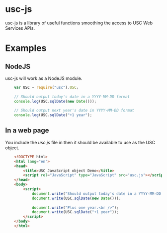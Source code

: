usc-js
=======

usc-js is a library of useful functions smoothing the access to USC Web Services APIs.

# Examples

## NodeJS

usc-js will work as a NodeJS module.

```JavaScript
    var USC = require("usc").USC;
    
    // Should output today's date in a YYYY-MM-DD format
    console.log(USC.sqlDate(new Date()));
    
    // Should output next year's date in YYYY-MM-DD format
    console.log(USC.sqlDate("+1 year");
```

## In a web page

You include the _usc.js_ file in then it should be available to use as the USC object.

```HTML
    <!DOCTYPE html>
    <html lang="en">
    <head>
        <title>USC JavaScript object Demo</title>
        <script rel="JavaScript" type="JavaScript" src="usc.js"></script>
    </head>
    <body>
        <script>
            document.write("Should output today's date in a YYYY-MM-DD format.<br />");
            document.write(USC.sqlDate(new Date()));
            
            document.write("Plus one year.<br />");
            document.write(USC.sqlDate("+1 year"));
        </script>
    </body>
    </html>
```

